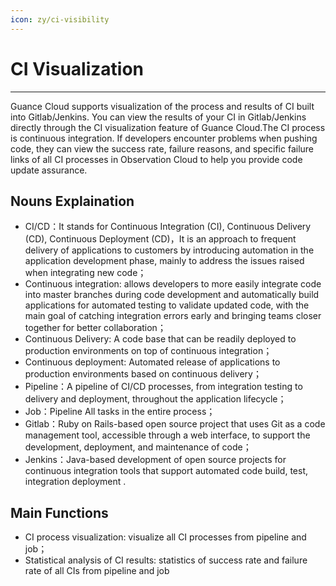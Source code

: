 ```yaml
---
icon: zy/ci-visibility
---
```

# CI Visualization
---

Guance Cloud supports visualization of the process and results of CI built into Gitlab/Jenkins. You can view the results of your CI in Gitlab/Jenkins directly through the CI visualization feature of Guance Cloud.The CI process is continuous integration. If developers encounter problems when pushing code, they can view the success rate, failure reasons, and specific failure links of all CI processes in Observation Cloud to help you provide code update assurance.

## Nouns Explaination

- CI/CD：It stands for Continuous Integration (CI), Continuous Delivery (CD), Continuous Deployment (CD)，It is an approach to frequent delivery of applications to customers by introducing automation in the application development phase, mainly to address the issues raised when integrating new code；
- Continuous integration: allows developers to more easily integrate code into master branches during code development and automatically build applications for automated testing to validate updated code, with the main goal of catching integration errors early and bringing teams closer together for better collaboration；
- Continuous Delivery: A code base that can be readily deployed to production environments on top of continuous integration；
- Continuous deployment: Automated release of applications to production environments based on continuous delivery；
- Pipeline：A pipeline of CI/CD processes, from integration testing to delivery and deployment, throughout the application lifecycle；
- Job：Pipeline All tasks in the entire process；
- Gitlab：Ruby on Rails-based open source project that uses Git as a code management tool, accessible through a web interface, to support the development, deployment, and maintenance of code；
- Jenkins：Java-based development of open source projects for continuous integration tools that support automated code build, test, integration deployment .

## Main Functions

- CI process visualization: visualize all CI processes from pipeline and job；
- Statistical analysis of CI results: statistics of success rate and failure rate of all CIs from pipeline and job


